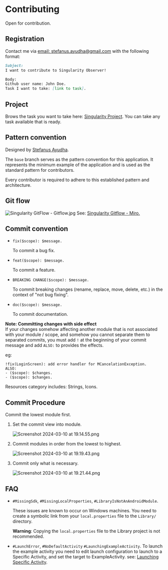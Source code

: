 # Contributing
Open for contribution.

## Registration
Contact me via [email: stefanus.ayudha@gmail.com](mailto:stefanus.ayudha@gmail.com) with the following format:<br/>
```markdown
Subject: 
I want to contribute to Singularity Observer!

Body:
Github user name: John Doe.
Task I want to take: [link to task].
```

## Project
Brows the task you want to take here:
[Singularity Project](https://github.com/orgs/SingularityIndonesia/projects/1).
You can take any task available that is ready.

## Pattern convention
Designed by [Stefanus Ayudha](https://github.com/stefanusayudha).

The `base` branch serves as the pattern convention for this application. It represents the minimum example of the application and is used as the standard pattern for contributors.

Every contributor is required to adhere to this established pattern and architecture.

## Git flow
![Singularity GitFlow - Gitflow.jpg](Docs%2FSingularity%20GitFlow%20-%20Gitflow.jpg)
See: [Singularity Gitflow - Miro.](https://miro.com/app/board/uXjVMS5Omk8=/?share_link_id=784438148126)

## Commit convention
- `fix($scope): $message.`

  To commit a bug fix.
- `feat($scope): $message.`

  To commit a feature.
- `BREAKING CHANGE($scope): $message.`

  To commit breaking changes (rename, replace, move, delete, etc.) in the context of "not bug fixing".
- `doc($scope): $message.`

  To commit documentation.

**Note: Committing changes with side effect**<br/>
If your changes somehow affecting another module that is not associated with your module / scope, and somehow you cannot separate them to separated commits, you must add `!` at the beginning of your commit message and add `ALSO:` to provides the effects.

eg:
```
!fix(LoginScreen): add error handler for MCancelationException.
ALSO:
- ($scope): $changes.
- ($scope): $changes. 
```

Resources category includes: Strings, Icons.

## Commit Procedure
Commit the lowest module first.

1. Set the commit view into module.

   ![Screenshot 2024-03-10 at 19.14.55.png](Docs%2FScreenshot%202024-03-10%20at%2019.14.55.png)
2. Commit modules in order from the lowest to highest.

   ![Screenshot 2024-03-10 at 19.19.43.png](Docs%2FScreenshot%202024-03-10%20at%2019.19.43.png)

3. Commit only what is necessary.

   ![Screenshot 2024-03-10 at 19.21.44.png](Docs%2FScreenshot%202024-03-10%20at%2019.21.44.png)

## FAQ
- `#MissingSdk`, `#MissingLocalProperties`, `#LibraryIsNotAnAndroidModule`.

  These issues are known to occur on Windows machines. You need to create a symbolic link from your `local.properties` file to the `Library/` directory. 
  
  **Warning**: Copying the `local.properties` file to the Library project is not recommended.
- `#LaunchError`, `#NoDefaultActivity` `#LaunchingExampleActivity`. To launch the example activity you need to edit launch configuration to launch to a Specific Activity, and set the target to ExampleActivity.
  see: [Launching Specific Activity](https://developer.android.com/studio/run/rundebugconfig?hl=id#:~:text=%3C/intent%2Dfilter%3E-,Specified%20Activity,-%2D%20Meluncurkan%20aktivitas%20aplikasi).